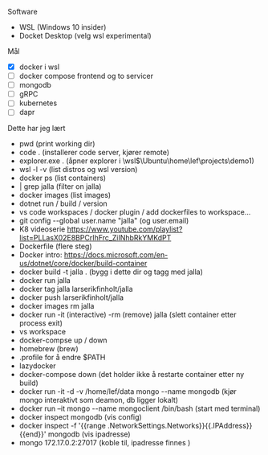 Software
- WSL (Windows 10 insider)
- Docket Desktop (velg wsl experimental)

Mål
- [x] docker i wsl
- [ ] docker compose frontend og to servicer
- [ ] mongodb
- [ ] gRPC
- [ ] kubernetes
- [ ] dapr

Dette har jeg lært
- pwd (print working dir)
- code . (installerer code server, kjører remote)
- explorer.exe . (åpner explorer i \\wsl$\Ubuntu\home\lef\projects\demo1)
- wsl -l -v (list distros og wsl version)
- docker ps (list containers)
- | grep jalla (filter on jalla)
- docker images (list images)
- dotnet run / build / version
- vs code workspaces / docker plugin / add dockerfiles to workspace...
- git config --global user.name "jalla" (og user.email)
- K8 videoserie https://www.youtube.com/playlist?list=PLLasX02E8BPCrIhFrc_ZiINhbRkYMKdPT 
- Dockerfile (flere steg)
- Docker intro: https://docs.microsoft.com/en-us/dotnet/core/docker/build-container
- docker build -t jalla . (bygg i dette dir og tagg med jalla)
- docker run jalla
- docker tag jalla larserikfinholt/jalla 
- docker push larserikfinholt/jalla
- docker images rm jalla
- docker run -it (interactive) -rm (remove) jalla (slett container etter process exit)
- vs workspace 
- docker-compse up / down
- homebrew (brew)
- .profile for å endre $PATH
- lazydocker 
- docker-compose down (det holder ikke å restarte container etter ny build)
- docker run -it -d -v /home/lef/data mongo --name mongodb (kjør mongo interaktivt som deamon, db ligger lokalt)
- docker run –it mongo --name mongoclient /bin/bash (start med terminal)
- docker inspect mongodb (vis config)
- docker inspect -f '{{range .NetworkSettings.Networks}}{{.IPAddress}}{{end}}' mongodb (vis ipadresse)
- mongo 172.17.0.2:27017 (koble til, ipadresse finnes )

